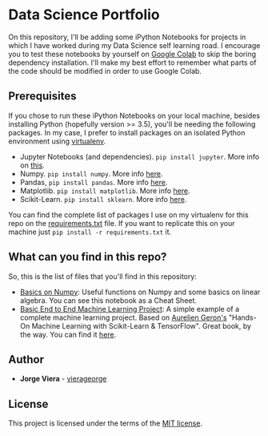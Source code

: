 # Data Science Portfolio

On this repository, I'll be adding some iPython Notebooks for projects in which I have worked during my Data Science self learning road.
I encourage you to test these notebooks by yourself on [Google Colab](https://colab.research.google.com) to skip the boring dependency installation. I'll make my best effort to remember what parts of the code should be modified in order to use Google Colab.

## Prerequisites
If you chose to run these iPython Notebooks on your local machine, besides installing Python (hopefully version >= 3.5), you'll be needing the following packages. In my case, I prefer to install packages on an isolated Python environment using [virtualenv](https://virtualenv.pypa.io/en/stable/).

* Jupyter Notebooks (and dependencies). `pip install jupyter`. More info on [this](http://jupyter.org/install.html).
* Numpy. `pip install numpy`. More info [here](https://scipy.org/install.html).
* Pandas, `pip install pandas`. More info [here](https://pandas.pydata.org/getpandas.html).
* Matplotlib. `pip install matplotlib`. More info [here](https://matplotlib.org/users/installing.html).
* Scikit-Learn. `pip install sklearn`. More info [here](https://scikit-learn.org/stable/install.html).

You can find the complete list of packages I use on my virtualenv for this repo on the [requirements.txt](requirements.txt) file. If you want to replicate this on your machine just `pip install -r requirements.txt` it.

## What can you find in this repo?
So, this is the list of files that you'll find in this repository:
* [Basics on Numpy](EN/Basics%20on%20Numpy%20and%20Linear%20Algebra.ipynb): Useful functions on Numpy and some basics on linear algebra. You can see this notebook as a Cheat Sheet.
* [Basic End to End Machine Learning Project](EN/Basic%20End%20to%20End%20Machine%20Learning%20Project.ipynb):
A simple example of a complete machine learning project. Based on [Aurelien Geron's](ageron) "Hands-On Machine Learning with Scikit-Learn & TensorFlow". Great book, by the way. You can find it [here](http://shop.oreilly.com/product/0636920052289.do).

## Author
* **Jorge Viera** - [vierageorge](https://github.com/Vierageorge)

## License
This project is licensed under the terms of the [MIT license](LICENSE.txt).
